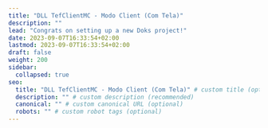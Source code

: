 ```yaml
---
title: "DLL TefClientMC - Modo Client (Com Tela)"
description: ""
lead: "Congrats on setting up a new Doks project!"
date: 2023-09-07T16:33:54+02:00
lastmod: 2023-09-07T16:33:54+02:00
draft: false
weight: 200
sidebar:
  collapsed: true
seo:
  title: "DLL TefClientMC - Modo Client (Com Tela)" # custom title (optional)
  description: "" # custom description (recommended)
  canonical: "" # custom canonical URL (optional)
  robots: "" # custom robot tags (optional)
---
```

